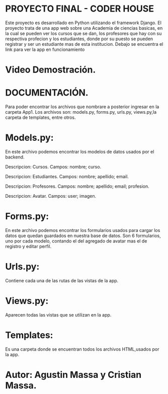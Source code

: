 # PROYECTO FINAL - CODER HOUSE
Este proyecto es desarrollado en Python utilizando el framework Django. 
El proyecto trata de una app web sobre una Academia de ciencias basicas, en la cual se pueden ver los cursos que se dan, los profesores que hay con su respectiva profecion y los estudiantes, donde por su puesto se pueden registrar y ser un estudiante mas de esta institucion.
Debajo se encuentra el link para ver la app en funcionamiento 

# Video Demostración.


# DOCUMENTACIÓN.
Para poder encontrar los archivos que nombrare a posterior ingresar  en la carpeta App1.
Los archivos son: models.py, forms.py, urls.py, views.py,la carpeta de templates, entre otros.

# Models.py:
En este archivo podemos encontrar los modelos de datos usados por el backend.

Descripcion: Cursos. 
Campos: nombre; curso.

Descripcion: Estudiantes. 
Campos: nombre; apellido; email.

Descripcion: Profesores. 
Campos: nombre; apellido; email; profesion.

Descripcion: Avatar. 
Campos: user; imagen.

# Forms.py:
En este archivo podemos encontrar los formularios usados para cargar los datos que quedan guardados en nuestra base de datos.
Son 6 formularios, uno por cada modelo, contando el del agregado de avatar mas el de registro y editar perfil.

# Urls.py:
Contiene cada una de las rutas de las vistas de la app. 

# Views.py:
Aparecen todas las vistas que se utilizan en la app.

# Templates:
Es una carpeta donde se encuentran todos los archivos HTML,usados por la app.

# Autor: Agustin Massa y Cristian Massa.
